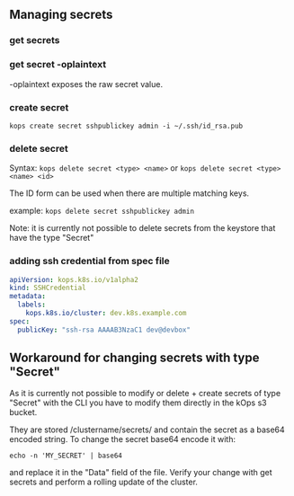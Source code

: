 ## Managing secrets

### get secrets

### get secret <name> -oplaintext

-oplaintext exposes the raw secret value.

### create secret

`kops create secret sshpublickey admin -i ~/.ssh/id_rsa.pub`

### delete secret

Syntax: `kops delete secret <type> <name>`
or `kops delete secret <type> <name> <id>`

The ID form can be used when there are multiple matching keys.

example:
`kops delete secret sshpublickey admin`

Note: it is currently not possible to delete secrets from the keystore that have the type "Secret"

### adding ssh credential from spec file
```yaml
apiVersion: kops.k8s.io/v1alpha2
kind: SSHCredential
metadata:
  labels:
    kops.k8s.io/cluster: dev.k8s.example.com
spec:
  publicKey: "ssh-rsa AAAAB3NzaC1 dev@devbox"
```

## Workaround for changing secrets with type "Secret"
As it is currently not possible to modify or delete + create secrets of type "Secret" with the CLI you have to modify them directly in the kOps s3 bucket.

They are stored /clustername/secrets/ and contain the secret as a base64 encoded string. To change the secret base64 encode it with:

```echo -n 'MY_SECRET' | base64```

and replace it in the "Data" field of the file. Verify your change with get secrets and perform a rolling update of the cluster.
